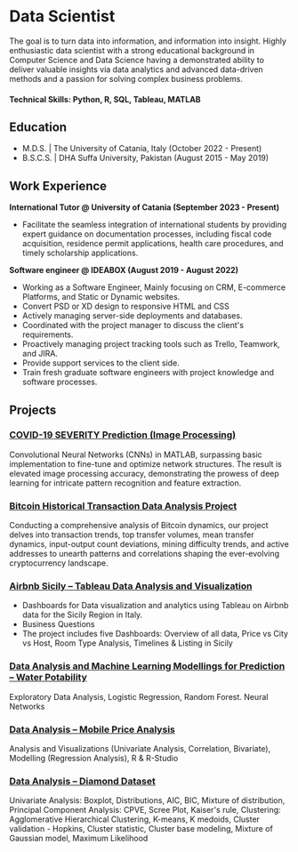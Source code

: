 # Data Scientist

The goal is to turn data into information, and information into insight. Highly enthusiastic data scientist with a strong educational background in Computer Science and Data Science having a demonstrated ability to deliver valuable insights via data analytics and advanced data-driven methods and a passion for solving complex business problems.

#### Technical Skills: Python, R, SQL, Tableau, MATLAB

## Education						       		
- M.D.S. | The University of Catania, Italy (October 2022 - Present)	 			        		
- B.S.C.S. | DHA Suffa University, Pakistan (August 2015 - May 2019)

## Work Experience
**International Tutor @ University of Catania (September 2023 - Present)**
- Facilitate the seamless integration of international students by providing expert guidance on documentation processes, including fiscal code acquisition, residence permit applications, health care procedures, and timely scholarship applications.

**Software engineer @ IDEABOX (August 2019 - August 2022)**
- Working as a Software Engineer, Mainly focusing on CRM, E-commerce Platforms, and Static or Dynamic websites.
- Convert PSD or XD design to responsive HTML and CSS
- Actively managing server-side deployments and databases.
- Coordinated with the project manager to discuss the client's requirements.
- Proactively managing project tracking tools such as Trello, Teamwork, and JIRA.
- Provide support services to the client side.
- Train fresh graduate software engineers with project knowledge and software processes.

## Projects

### [COVID-19 SEVERITY Prediction (Image Processing)](https://github.com/sameerafzal/COVID-19-SEVERITY-Prediction-Image-Processing)

Convolutional Neural Networks (CNNs) in MATLAB, surpassing basic implementation to fine-tune and optimize network structures. The result is elevated image processing accuracy, demonstrating the prowess of deep learning for intricate pattern recognition and feature extraction.

### [Bitcoin Historical Transaction Data Analysis Project](https://github.com/sameerafzal/Bitcoin-Historical-Transaction-Data-Analysis)

Conducting a comprehensive analysis of Bitcoin dynamics, our project delves into transaction trends, top transfer volumes, mean transfer dynamics, input-output count deviations, mining difficulty trends, and active addresses to unearth patterns and correlations shaping the ever-evolving cryptocurrency landscape.

### [Airbnb Sicily – Tableau Data Analysis and Visualization](https://github.com/sameerafzal/Airbnb-Sicily-Tableau-Data-Analysis-Visualization)

- Dashboards for Data visualization and analytics using Tableau on Airbnb data for the Sicily Region in Italy.
- Business Questions
- The project includes five Dashboards: Overview of all data, Price vs City vs Host, Room Type Analysis, Timelines & Listing in Sicily

### [Data Analysis and Machine Learning Modellings for Prediction – Water Potability](https://github.com/sameerafzal/Water-Potability-Analysis-Modelling)

Exploratory Data Analysis, Logistic Regression, Random Forest. Neural Networks

### [Data Analysis – Mobile Price Analysis](https://github.com/sameerafzal/Mobile-Price-Analysis)

Analysis and Visualizations (Univariate Analysis, Correlation, Bivariate), Modelling (Regression Analysis), R & R-Studio

### [Data Analysis – Diamond Dataset](https://github.com/sameerafzal/Diamond-Analysis)

Univariate Analysis: Boxplot, Distributions, AIC, BIC, Mixture of distribution, Principal Component Analysis: CPVE, Scree Plot, Kaiser's rule, Clustering: Agglomerative Hierarchical Clustering, K-means, K medoids, Cluster validation - Hopkins, Cluster statistic, Cluster base modeling, Mixture of Gaussian model, Maximum Likelihood
